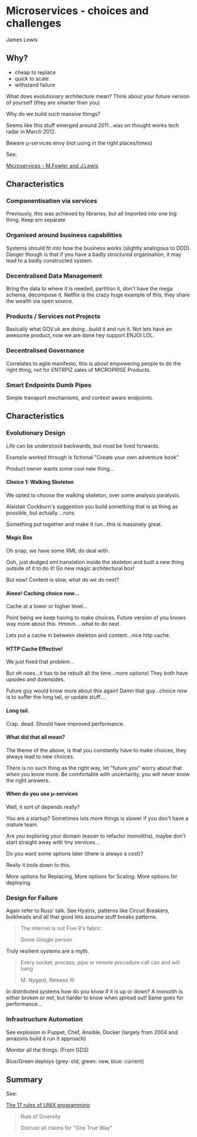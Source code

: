# Microservices - choices and challenges 
James Lewis

## Why?

* cheap to replace
* quick to scale
* withstand failure

What does evolutionary architecture mean?
Think about your future version of yourself (they are smarter than you)

Why do we build such massive things?

Seems like this stuff emerged around 2011...was on thought works tech radar in March 2012.

Beware µ-services envy (not using in the right places/times)

See:

[Microservices - M.Fowler and J.Lewis](http://martinfowler.com/articles/microservices.html)

## Characteristics
### Componentisation via services
Previously, this was achieved by libraries, but all imported into one big thing. Keep em separate

### Organised around business capabilities
Systems should fit into how the business works (slightly analogous to DDD). Danger though is that if you have a badly structured organisation, it may lead to a badly constructed system.

### Decentralised Data Management
Bring the data to where it is needed, partition it, don't have the mega schema, decompose it. Netflix is the crazy huge example of this, they share the wealth via open source.

### Products / Services not Projects
Basically what GOV.uk are doing...build it and run it. Not lets have an awesome product, now we are done hey support ENJOI LOL.

### Decentralised Governance
Correlates to agile manifesto, this is about empowering people to do the right thing, not for ENTRPIZ sales of MICROPRISE Products.

### Smart Endpoints Dumb Pipes
Simple transport mechanisms, and context aware endpoints.

## Characteristics 
### Evolutionary Design
Life can be understood backwards, but must be lived forwards.

Example worked through is fictional "Create your own adventure book"

Product owner wants some cool new thing...

#### Choice 1: Walking Skeleton
We opted to choose the walking skeleton, over some analysis paralysis.

Alaistair Cockburn's suggestion you build something that is as thing as possible, but actually....runs.

Something put together and make it run...this is massively great.

#### Magic Box
Oh snap, we have some XML do deal with.

Ooh, just dodged xml translation inside the skeleton and built a new thing outside of it to do it! Go new magic architectural box!

But now! Content is slow, what do we do next?

#### Aieee! Caching choice now...
Cache at a lower or higher level...

Point being we keep having to make choices. Future version of you knows way more about this. Hmmm....what to do next.

Lets put a cache in between skeleton and content...nice http cache.

#### HTTP Cache Effective!
We just fixed that problem...

But oh noes...it has to be rebuilt all the time...more options! They both have upsides and downsides.

Future guy would know more about this again! Damn that guy...choice now is to suffer the long tail, or update stuff....

#### Long tail.
Crap. dead. Should have improved performance.


#### What did that all mean?
The theme of the above, is that you constantly have to make choices, they always lead to new choices.

There is no such thing as the right way, let "future you" worry about that when you know more. Be comfortable with uncertainty, you will never know the right answers.

#### When do you use µ-services
Well, it sort of depends really?

You are a startup? Sometimes lots more things is slower if you don't have a mature team.

Are you exploring your domain (easier to refactor monoliths), maybe don't start straight away with tiny services...

Do you want some options later (there is always a cost)?

Really it boils down to this.

More options for Replacing, More options for Scaling. More options for deploying.

### Design for Failure
Again refer to Russ' talk. See Hystrix, patterns like Circuit Breakers, bulkheads and all that good lets assume stuff breaks patterns.

> The internet is not Five 9's fabric
> 
> 	Some Google person

Truly resilient systems are a myth.

> Every socket, process, pipe or remote procedure call can and will hang
>
> M. Nygard, Release It!

In distributed systems how do you know if it is up or down? A monolith is either broken or not, but harder to know when spread out! Same goes for performance...

### Infrastructure Automation
See explosion in Puppet, Chef, Ansible, Docker (largely from 2004 and amazons build it run it approach)

Monitor all the things. (From GDS)

Blue/Green deploys (grey: old, green: new, blue: current)

## Summary
See:

[The 17 rules of UNIX programming](http://en.wikipedia.org/wiki/Unix_philosophy#Eric_Raymond.E2.80.99s_17_Unix_Rules)

> Rule of Diversity
> 
> Distrust all claims for "One True Way"